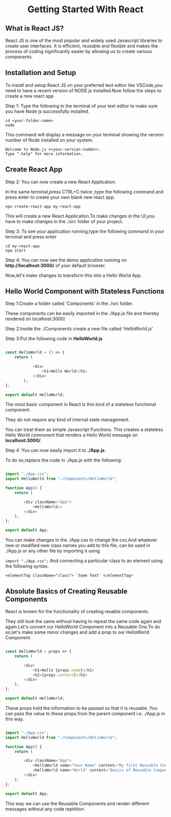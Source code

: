 <h1 align="center">  Getting Started With React </h1>

## What is React JS?

React JS is one of the most popular and widely used Javascript libraries to create user interfaces. It is efficient, reusable and flexible and makes the process of coding significantly easier by allowing us to create various components.

## Installation and Setup

To install and setup React JS on your preferred text editor like VSCode,you need to have a recent version of NODE.js installed.Now follow the steps to create a new react app

Step 1: Type the following in the terminal of your text editor to make sure you have Node js successfully installed.

```
cd <your-folder-name>
node

```

This command will display a message on your terminal showing the version number of Node installed on your system.

```
Welcome to Node.js v<your-version-number>.
Type ".help" for more information.
```

## Create React App

Step 2: You can now create a new React Application.

In the same terminal,press CTRL+C twice ,type the following command and press enter to create your own blank new react app.

`npx create-react-app my-react-app`

This will create a new React Application.To make changes in the UI,you have to make changes in the ./src folder of your project.

Step 3: To see your application running,type the following command in your terminal and press enter

```
cd my-react-app
npm start

```

Step 4: You can now see the demo application running on **http://localhost:3000/** of your default browser.

Now,let's make changes to transform this into a Hello World App.

## Hello World Component with Stateless Functions

Step 1:Create a folder called 'Components' in the ./src folder.

These components can be easily imported in the ./App.js file and thereby rendered on localhost:3000/

Step 2:Inside the ./Components create a new file called 'HelloWorld.js'

Step 3:Put the following code in **HelloWorld.js**

```javascript

const HelloWorld = () => {
    return (

            <div>
                <h1>Hello World</h1>
            </div>
        );
};

export default HelloWorld;

```

The most basic component in React is this kind of a stateless functional component.

They do not require any kind of internal state management.

You can treat them as simple Javascript Functions.
This creates a stateless Hello World comnonent that renders a Hello World message on **localhost:3000/**.

Step 4 :You can now easily import it to **./App.js**.

To do so,replace the code in ./App.js with the following:

```javascript

import "./App.css";
import HelloWorld from "./Components/HelloWorld";

function App() {
    return (

        <div className="App">
            <HelloWorld/>
        </div>
    );
};

export default App;

```

You can make changes in the ./App.css to change the css.And whatever new or modified new class names you add to this file, can be used in ./App.js or any other file by importing it using

`import "./App.css";`
And connecting a particular class to an element using the following syntax.

`<elementTag className="class"> 'Some Text' </elementTag>`


## Absolute Basics of Creating Reusable Components

React is known for the functionality of creating reuable components.

They still look the same without having to repeat the same code again and again.Let's convert our HelloWorld Component into a Reusable One.To do so,let's make some minor changes and add a prop to our HelloWorld Component.

```javascript

const HelloWorld = props => {
    return (

        <div>
            <h1>Hello {props.name}</h1>
            <h2>{props.content}</h2>
        </div>
    );
};

export default HelloWorld;

```

These props hold the information to be passed so that it is reusable .You can pass the value to these props from the parent component i.e. ./App.js in this way.

```javascript

import "./App.css";
import HelloWorld from "./Components/HelloWorld";

function App() {
    return (

        <div className="App">
            <HelloWorld name="Your Name" content="My first Reusable Component in React"/>
            <HelloWorld name="World" content="Basics of Reusable Components in React"/>
        </div>
    );
};

export default App;

```

This way we can use the Reusable Components and render different messages without any code repitition.
